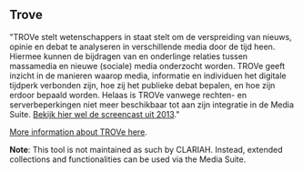 ## Trove

"TROVe stelt wetenschappers in staat stelt om de verspreiding van nieuws, opinie en debat  te analyseren in verschillende media door de tijd heen. Hiermee kunnen de bijdragen van en onderlinge relaties tussen massamedia en nieuwe (sociale) media onderzocht worden. TROVe geeft inzicht in de manieren waarop media, informatie en individuen het digitale tijdperk verbonden zijn, hoe zij het publieke debat bepalen, en hoe zijn erdoor bepaald worden. Helaas is TROVe vanwege rechten- en serverbeperkingen niet meer beschikbaar tot aan zijn integratie in de Media Suite. [Bekijk hier wel de screencast uit 2013](https://www.youtube.com/watch?v=EWx0xAFRlA0&feature=youtu.be)."

[More information about TROVe here](http://labs.beeldengeluid.nl/application/dbd0b3e0-edb3-11e4-8099-005056a71e3a).

**Note**: This tool is not maintained as such by CLARIAH. Instead, extended collections and functionalities can be used via the Media Suite.